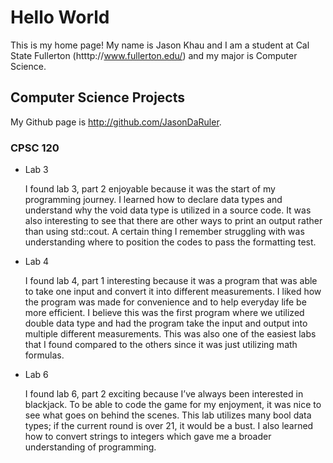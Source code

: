 # Hello World

This is my home page! My name is Jason Khau and I am a student at Cal State Fullerton (htttp://www.fullerton.edu/) and my major is Computer Science.

## Computer Science Projects

My Github page is http://github.com/JasonDaRuler.

### CPSC 120

* Lab 3

    I found lab 3, part 2 enjoyable because it was the start of my programming journey. I learned how to declare data types and understand why the void data type is utilized in a source code. It was also interesting to see that there are other ways to print an output rather than using std::cout. A certain thing I remember struggling with was understanding where to position the codes to pass the formatting test.

* Lab 4

    I found lab 4, part 1 interesting because it was a program that was able to take one input and convert it into different measurements. I liked how the program was made for convenience and to help everyday life be more efficient. I believe this was the first program where we utilized double data type and had the program take the input and output into multiple different measurements. This was also one of the easiest labs that I found compared to the others since it was just utilizing math formulas.

* Lab 6

    I found lab 6, part 2 exciting because I’ve always been interested in blackjack. To be able to code the game for my enjoyment, it was nice to see what goes on behind the scenes. This lab utilizes many bool data types; if the current round is over 21, it would be a bust. I also learned how to convert strings to integers which gave me a broader understanding of programming.


